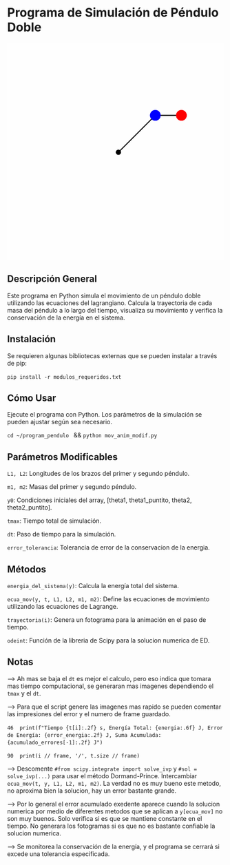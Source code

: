 # Programa de Simulación de Péndulo Doble

![Visuazlizacion_pendulo](movimiento_pendulo.gif)

## Descripción General
Este programa en Python simula el movimiento de un péndulo doble utilizando las ecuaciones del lagrangiano. Calcula la trayectoria de cada masa del péndulo a lo largo del tiempo, visualiza su movimiento y verifica la conservación de la energía en el sistema.

## Instalación
Se requieren algunas bibliotecas externas que se pueden instalar a través de pip:

```pip install -r modulos_requeridos.txt```

## Cómo Usar
Ejecute el programa con Python. Los parámetros de la simulación se pueden ajustar según sea necesario.

```cd ~/program_pendulo ``` && ```python mov_anim_modif.py```

## Parámetros Modificables
```L1, L2```: Longitudes de los brazos del primer y segundo péndulo.

```m1, m2```: Masas del primer y segundo péndulo.

```y0```: Condiciones iniciales del array, [theta1, theta1_puntito, theta2, theta2_puntito].

```tmax```: Tiempo total de simulación.

```dt```: Paso de tiempo para la simulación.

```error_tolerancia```: Tolerancia de error de la conservacion de la energia. 

## Métodos
```energia_del_sistema(y)```: Calcula la energía total del sistema.

```ecua_mov(y, t, L1, L2, m1, m2)```: Define las ecuaciones de movimiento utilizando las ecuaciones de Lagrange.

```trayectoria(i)```: Genera un fotograma para la animación en el paso de tiempo.

```odeint```: Función de la libreria de Scipy para la solucion numerica de ED.


## Notas
--> Ah mas se baja el ```dt``` es mejor el calculo, pero eso indica que tomara mas tiempo computacional, se generaran mas imagenes dependiendo el ```tmax``` y el ```dt```.

--> Para que el script genere las imagenes mas rapido se pueden comentar las impresiones del error y el numero de frame guardado.

```46  print(f"Tiempo {t[i]:.2f} s, Energía Total: {energia:.6f} J, Error de Energía: {error_energia:.2f} J, Suma Acumulada: {acumulado_errores[-1]:.2f} J")```

```90  print(i // frame, '/', t.size // frame)```

--> Descomente ```#from scipy.integrate import solve_ivp``` y ```#sol = solve_ivp(...)``` para usar el método Dormand-Prince. Intercambiar ```ecua_mov(t, y, L1, L2, m1, m2)```. La verdad no es muy bueno este metodo, no aproxima bien la solucion, hay un error bastante grande.

--> Por lo general el error acumulado exedente aparece cuando la solucion numerica por medio de diferentes metodos que se aplican a ```y[ecua_mov]``` no son muy buenos. Solo verifica si es que se mantiene constante en el tiempo. No generara los fotogramas si es que no es bastante confiable la solucion numerica.

--> Se monitorea la conservación de la energía, y el programa se cerrará si excede una tolerancia especificada.
